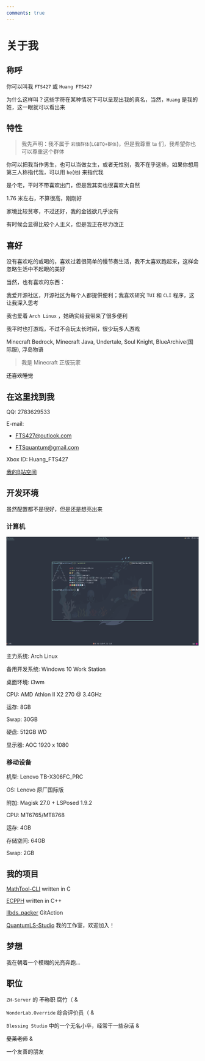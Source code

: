 ```yaml
---
comments: true
---
```


# 关于我

## 称呼

你可以叫我 `FTS427` 或 `Huang FTS427`

为什么这样叫？这些字符在某种情况下可以呈现出我的真名，当然，`Huang` 是我的姓，这一眼就可以看出来

## 特性

> 我先声明：我不属于 `彩旗群体`(`LGBTQ+群体`)，但是我尊重 ta 们，我希望你也可以尊重这个群体

你可以把我当作男生，也可以当做女生，或者无性别，我不在乎这些，如果你想用第三人称指代我，可以用 `he`(`他`) 来指代我

是个宅，平时不带喜欢出门，但是我其实也很喜欢大自然

1.76 米左右，不算很高，刚刚好

家境比较贫寒，不过还好，我的金钱欲几乎没有

有时候会显得比较个人主义，但是我正在尽力改正

## 喜好

没有喜欢吃的或喝的，喜欢过着很简单的慢节奏生活，我不太喜欢跑起来，这样会忽略生活中不起眼的美好

当然，也有喜欢的东西：

我爱开源社区，开源社区为每个人都提供便利；我喜欢研究 `TUI` 和 `CLI` 程序，这让我深入思考

我也爱着 `Arch Linux` ，她确实给我带来了很多便利

我平时也打游戏，不过不会玩太长时间，很少玩多人游戏

Minecraft Bedrock, Minecraft Java, Undertale, Soul Knight, BlueArchive(国际服), 浮岛物语

> 我是 Minecraft 正版玩家

~~还喜欢睡觉~~

## 在这里找到我

QQ: 2783629533

E-mail:

- <FTS427@outlook.com>

- <FTSquantum@gmail.com>

Xbox ID: Huang_FTS427

[我的B站空间](https://space.bilibili.com/1978537245?spm_id_from=333.1007.0.0)

## 开发环境

虽然配置都不是很好，但是还是想亮出来

### 计算机

![screenshot](assets/my_computer_amd.png)

主力系统: Arch Linux

备用开发系统: Windows 10 Work Station

桌面环境: i3wm

CPU: AMD Athlon II X2 270 @ 3.4GHz

运存: 8GB

Swap: 30GB

硬盘: 512GB WD

显示器: AOC 1920 x 1080

### 移动设备

机型: Lenovo TB-X306FC_PRC

OS: Lenovo 原厂国际版

附加: Magisk 27.0 + LSPosed 1.9.2

CPU: MT6765/MT8768

运存: 4GB

存储空间: 64GB

Swap: 2GB

## 我的项目

[MathTool-CLI](https://github.com/QuantumLS-Studio/MathTool-CLI) written in C

[ECPPH](https://github.com/QuantumLS-Studio/ECPPH) written in C++

[llbds_packer](https://github.com/FTS427/llbds_packer) GitAction

[QuantumLS-Studio](https://github.com/QuantumLS-Studio) 我的工作室，欢迎加入！

## 梦想

我在朝着一个模糊的光亮奔跑...

## 职位

`ZH-Server` 的 ~~不称职~~ 腐竹（ &

`WonderLab.Override` 综合评价员（ &

`Blessing Studio` 中的一个无名小卒，经常干一些杂活 &

~~夏莱老师~~ &

一个友善的朋友
